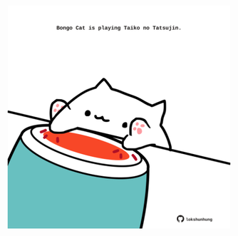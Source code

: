 <!-- built at 14/03/2023, 12:01:00 UTC -->
<p align="center">
  <img width="500" height="500" src="./ReadmeImage.svg">
</p>
